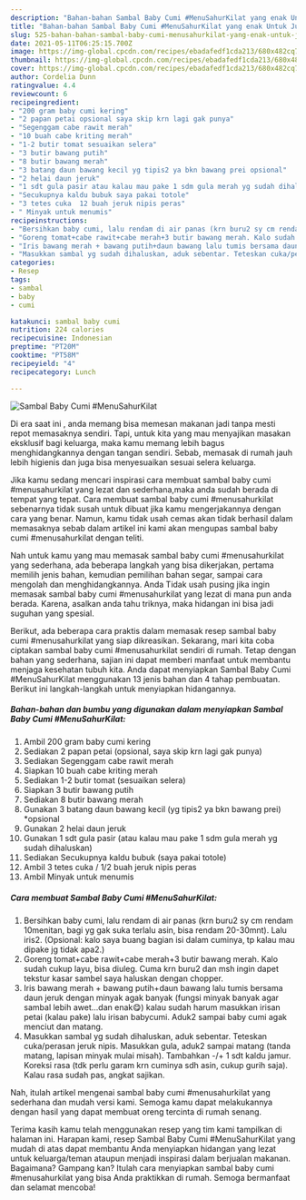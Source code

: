 ```yaml
---
description: "Bahan-bahan Sambal Baby Cumi #MenuSahurKilat yang enak Untuk Jualan"
title: "Bahan-bahan Sambal Baby Cumi #MenuSahurKilat yang enak Untuk Jualan"
slug: 525-bahan-bahan-sambal-baby-cumi-menusahurkilat-yang-enak-untuk-jualan
date: 2021-05-11T06:25:15.700Z
image: https://img-global.cpcdn.com/recipes/ebadafedf1cda213/680x482cq70/sambal-baby-cumi-menusahurkilat-foto-resep-utama.jpg
thumbnail: https://img-global.cpcdn.com/recipes/ebadafedf1cda213/680x482cq70/sambal-baby-cumi-menusahurkilat-foto-resep-utama.jpg
cover: https://img-global.cpcdn.com/recipes/ebadafedf1cda213/680x482cq70/sambal-baby-cumi-menusahurkilat-foto-resep-utama.jpg
author: Cordelia Dunn
ratingvalue: 4.4
reviewcount: 6
recipeingredient:
- "200 gram baby cumi kering"
- "2 papan petai opsional saya skip krn lagi gak punya"
- "Segenggam cabe rawit merah"
- "10 buah cabe kriting merah"
- "1-2 butir tomat sesuaikan selera"
- "3 butir bawang putih"
- "8 butir bawang merah"
- "3 batang daun bawang kecil yg tipis2 ya bkn bawang prei opsional"
- "2 helai daun jeruk"
- "1 sdt gula pasir atau kalau mau pake 1 sdm gula merah yg sudah dihaluskan"
- "Secukupnya kaldu bubuk saya pakai totole"
- "3 tetes cuka  12 buah jeruk nipis peras"
- " Minyak untuk menumis"
recipeinstructions:
- "Bersihkan baby cumi, lalu rendam di air panas (krn buru2 sy cm rendam 10menitan, bagi yg gak suka terlalu asin, bisa rendam 20-30mnt). Lalu iris2. (Opsional: kalo saya buang bagian isi dalam cuminya, tp kalau mau dipake jg tidak apa2.)"
- "Goreng tomat+cabe rawit+cabe merah+3 butir bawang merah. Kalo sudah cukup layu, bisa diuleg. Cuma krn buru2 dan msh ingin dapet tekstur kasar sambel saya haluskan dengan chopper."
- "Iris bawang merah + bawang putih+daun bawang lalu tumis bersama daun jeruk dengan minyak agak banyak (fungsi minyak banyak agar sambal lebih awet...dan enak😋) kalau sudah harum masukkan irisan petai (kalau pake) lalu irisan babycumi. Aduk2 sampai baby cumi agak menciut dan matang."
- "Masukkan sambal yg sudah dihaluskan, aduk sebentar. Teteskan cuka/perasan jeruk nipis. Masukkan gula, aduk2 sampai matang (tanda matang, lapisan minyak mulai misah). Tambahkan -/+ 1 sdt kaldu jamur. Koreksi rasa (tdk perlu garam krn cuminya sdh asin, cukup gurih saja). Kalau rasa sudah pas, angkat sajikan."
categories:
- Resep
tags:
- sambal
- baby
- cumi

katakunci: sambal baby cumi 
nutrition: 224 calories
recipecuisine: Indonesian
preptime: "PT20M"
cooktime: "PT58M"
recipeyield: "4"
recipecategory: Lunch

---
```



![Sambal Baby Cumi #MenuSahurKilat](https://img-global.cpcdn.com/recipes/ebadafedf1cda213/680x482cq70/sambal-baby-cumi-menusahurkilat-foto-resep-utama.jpg)

Di era  saat ini , anda memang bisa memesan makanan jadi tanpa mesti repot memasaknya sendiri. Tapi, untuk kita yang mau menyajikan masakan eksklusif bagi keluarga, maka kamu memang lebih bagus menghidangkannya dengan tangan sendiri. Sebab, memasak di rumah jauh lebih higienis dan juga bisa menyesuaikan sesuai selera keluarga.

Jika kamu sedang mencari inspirasi cara membuat sambal baby cumi #menusahurkilat yang lezat dan sederhana,maka anda sudah berada di tempat yang tepat. Cara membuat sambal baby cumi #menusahurkilat  sebenarnya tidak susah untuk dibuat jika kamu mengerjakannya dengan cara yang benar. Namun, kamu tidak usah cemas akan tidak berhasil dalam memasaknya 
sebab dalam artikel ini kami akan mengupas sambal baby cumi #menusahurkilat dengan teliti.  



Nah untuk kamu yang mau memasak sambal baby cumi #menusahurkilat yang sederhana, ada beberapa langkah yang bisa dikerjakan, pertama memilih jenis bahan, kemudian pemilihan bahan segar, sampai cara mengolah dan menghidangkannya. Anda Tidak usah pusing jika ingin memasak sambal baby cumi #menusahurkilat yang lezat di mana pun anda berada. Karena, asalkan anda  tahu triknya, maka hidangan ini bisa jadi suguhan yang spesial.

Berikut, ada beberapa cara praktis  dalam memasak resep sambal baby cumi #menusahurkilat yang siap dikreasikan. Sekarang, mari kita coba ciptakan sambal baby cumi #menusahurkilat sendiri di rumah. Tetap dengan bahan yang sederhana, sajian ini dapat memberi manfaat untuk membantu menjaga kesehatan tubuh kita. Anda dapat menyiapkan Sambal Baby Cumi #MenuSahurKilat menggunakan 13 jenis bahan dan 4 tahap pembuatan. Berikut ini langkah-langkah untuk menyiapkan hidangannya.

<!--inarticleads1-->

##### Bahan-bahan dan bumbu yang digunakan dalam menyiapkan Sambal Baby Cumi #MenuSahurKilat:

1. Ambil 200 gram baby cumi kering
1. Sediakan 2 papan petai (opsional, saya skip krn lagi gak punya)
1. Sediakan Segenggam cabe rawit merah
1. Siapkan 10 buah cabe kriting merah
1. Sediakan 1-2 butir tomat (sesuaikan selera)
1. Siapkan 3 butir bawang putih
1. Sediakan 8 butir bawang merah
1. Gunakan 3 batang daun bawang kecil (yg tipis2 ya bkn bawang prei) *opsional
1. Gunakan 2 helai daun jeruk
1. Gunakan 1 sdt gula pasir (atau kalau mau pake 1 sdm gula merah yg sudah dihaluskan)
1. Sediakan Secukupnya kaldu bubuk (saya pakai totole)
1. Ambil 3 tetes cuka / 1/2 buah jeruk nipis peras
1. Ambil  Minyak untuk menumis




<!--inarticleads2-->

##### Cara membuat Sambal Baby Cumi #MenuSahurKilat:

1. Bersihkan baby cumi, lalu rendam di air panas (krn buru2 sy cm rendam 10menitan, bagi yg gak suka terlalu asin, bisa rendam 20-30mnt). Lalu iris2. (Opsional: kalo saya buang bagian isi dalam cuminya, tp kalau mau dipake jg tidak apa2.)
1. Goreng tomat+cabe rawit+cabe merah+3 butir bawang merah. Kalo sudah cukup layu, bisa diuleg. Cuma krn buru2 dan msh ingin dapet tekstur kasar sambel saya haluskan dengan chopper.
1. Iris bawang merah + bawang putih+daun bawang lalu tumis bersama daun jeruk dengan minyak agak banyak (fungsi minyak banyak agar sambal lebih awet...dan enak😋) kalau sudah harum masukkan irisan petai (kalau pake) lalu irisan babycumi. Aduk2 sampai baby cumi agak menciut dan matang.
1. Masukkan sambal yg sudah dihaluskan, aduk sebentar. Teteskan cuka/perasan jeruk nipis. Masukkan gula, aduk2 sampai matang (tanda matang, lapisan minyak mulai misah). Tambahkan -/+ 1 sdt kaldu jamur. Koreksi rasa (tdk perlu garam krn cuminya sdh asin, cukup gurih saja). Kalau rasa sudah pas, angkat sajikan.




Nah, itulah artikel mengenai  sambal baby cumi #menusahurkilat  yang sederhana dan mudah versi kami. Semoga kamu dapat melakukannya dengan hasil yang dapat membuat oreng tercinta di rumah senang. 

Terima kasih kamu telah menggunakan resep yang tim kami tampilkan di halaman ini. Harapan kami, resep  Sambal Baby Cumi #MenuSahurKilat yang mudah di atas dapat membantu Anda menyiapkan hidangan yang lezat untuk keluarga/teman ataupun menjadi inspirasi dalam berjualan makanan. Bagaimana? Gampang kan? Itulah cara menyiapkan sambal baby cumi #menusahurkilat yang bisa Anda praktikkan di rumah. Semoga bermanfaat dan selamat mencoba!


